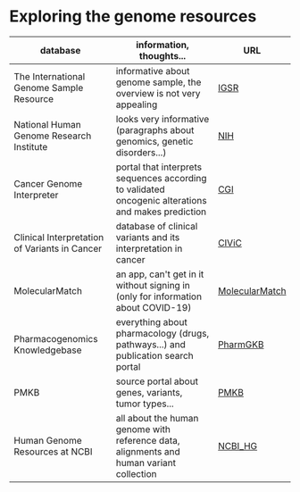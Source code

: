 # Exploring the genome resources


database | information, thoughts... | URL
--- | --- | ---
The International Genome Sample Resource | informative about genome sample, the overview is not very appealing | [IGSR](https://www.internationalgenome.org/)
National Human Genome Research Institute | looks very informative (paragraphs about genomics, genetic disorders...) | [NIH](https://www.genome.gov/)
Cancer Genome Interpreter | portal that interprets sequences according to validated oncogenic alterations and makes prediction | [CGI](https://www.cancergenomeinterpreter.org/home)
Clinical Interpretation of Variants in Cancer | database of clinical variants and its interpretation in cancer | [CIViC](https://civicdb.org/home)
MolecularMatch | an app, can't get in it without signing in (only for information about COVID-19) | [MolecularMatch](https://app.molecularmatch.com/)
Pharmacogenomics Knowledgebase | everything about pharmacology (drugs, pathways...) and publication search portal | [PharmGKB](https://www.pharmgkb.org/)
PMKB | source portal about genes, variants, tumor types... | [PMKB](https://pmkb.weill.cornell.edu/)
Human Genome Resources at NCBI | all about the human genome with reference data, alignments and human variant collection | [NCBI_HG](https://www.ncbi.nlm.nih.gov/projects/genome/guide/human/)

